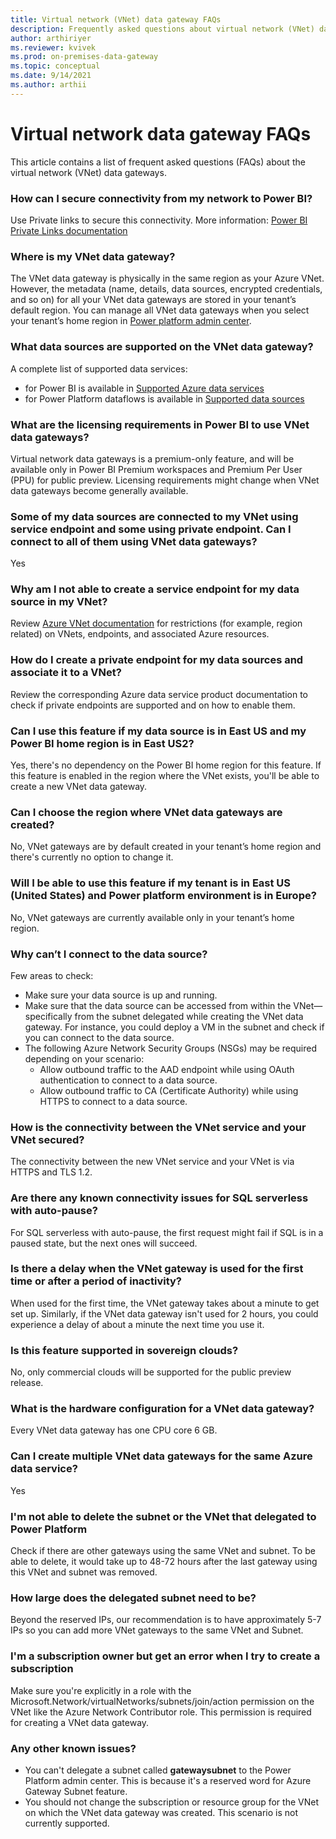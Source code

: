 ```yaml
---
title: Virtual network (VNet) data gateway FAQs
description: Frequently asked questions about virtual network (VNet) data gateway.
author: arthiriyer
ms.reviewer: kvivek
ms.prod: on-premises-data-gateway
ms.topic: conceptual
ms.date: 9/14/2021
ms.author: arthii
---
```


# Virtual network data gateway FAQs 

This article contains a list of frequent asked questions (FAQs) about the virtual network (VNet) data gateways.

### How can I secure connectivity from my network to Power BI?

Use Private links to secure this connectivity. More information: [Power BI Private Links documentation](/power-bi/admin/service-security-private-links)  

### Where is my VNet data gateway?

The VNet data gateway is physically in the same region as your Azure VNet. However, the metadata (name, details, data sources, encrypted credentials, and so on) for all your VNet data gateways are stored in your tenant’s default region. You can manage all VNet data gateways when you select your tenant’s home region in [Power platform admin center](manage-data-gateways.md).

### What data sources are supported on the VNet data gateway?

A complete list of supported data services:

* for Power BI is available in [Supported Azure data services](use-data-gateways-sources-power-bi.md#supported-azure-data-services)
* for Power Platform dataflows is available in [Supported data sources](data-gateway-power-platform-dataflows.md#supported-data-sources)

### What are the licensing requirements in Power BI to use VNet data gateways?

Virtual network data gateways is a premium-only feature, and will be available only in Power BI Premium workspaces and Premium Per User (PPU) for public preview. Licensing requirements might change when VNet data gateways become generally available.

### Some of my data sources are connected to my VNet using service endpoint and some using private endpoint. Can I connect to all of them using VNet data gateways?

Yes

### Why am I not able to create a service endpoint for my data source in my VNet?

Review [Azure VNet documentation](/azure/virtual-network/virtual-networks-overview) for restrictions (for example, region related) on VNets, endpoints, and associated Azure resources.

### How do I create a private endpoint for my data sources and associate it to a VNet?

Review the corresponding Azure data service product documentation to check if private endpoints are supported and on how to enable them.  

### Can I use this feature if my data source is in East US and my Power BI home region is in East US2?

Yes, there's no dependency on the Power BI home region for this feature. If this feature is enabled in the region where the VNet exists, you'll be able to create a new VNet data gateway.

### Can I choose the region where VNet data gateways are created?

No, VNet gateways are by default created in your tenant’s home region and there's currently no option to change it.

### Will I be able to use this feature if my tenant is in East US (United States) and Power platform environment is in Europe?

No, VNet gateways are currently available only in your tenant’s home region.

### Why can’t I connect to the data source?

Few areas to check:

- Make sure your data source is up and running.
- Make sure that the data source can be accessed from within the VNet&mdash;specifically from the subnet delegated while creating the VNet data gateway. For instance, you could deploy a VM in the subnet and check if you can connect to the data source.
- The following Azure Network Security Groups (NSGs) may be required depending on your scenario:
  - Allow outbound traffic to the AAD endpoint while using OAuth authentication to connect to a data source.
  - Allow outbound traffic to CA (Certificate Authority) while using HTTPS to connect to a data source.

### How is the connectivity between the VNet service and your VNet secured?

The connectivity between the new VNet service and your VNet is via HTTPS and TLS 1.2.

### Are there any known connectivity issues for SQL serverless with auto-pause?

For SQL serverless with auto-pause, the first request might fail if SQL is in a paused state, but the next ones will succeed.

### Is there a delay when the VNet gateway is used for the first time or after a period of inactivity?

When used for the first time, the VNet gateway takes about a minute to get set up. Similarly, if the VNet data gateway isn't used for 2 hours, you could experience a delay of about a minute the next time you use it.

### Is this feature supported in sovereign clouds?

No, only commercial clouds will be supported for the public preview release.

### What is the hardware configuration for a VNet data gateway?

Every VNet data gateway has one CPU core 6 GB.

### Can I create multiple VNet data gateways for the same Azure data service?  

Yes

### I'm not able to delete the subnet or the VNet that delegated to Power Platform

Check if there are other gateways using the same VNet and subnet. To be able to delete, it would take up to 48-72 hours after the last gateway using this VNet and subnet was removed.

### How large does the delegated subnet need to be?

Beyond the reserved IPs, our recommendation is to have approximately 5-7 IPs so you can add more VNet gateways to the same VNet and Subnet.  

### I'm a subscription owner but get an error when I try to create a subscription

Make sure you're explicitly in a role with the Microsoft.Network/virtualNetworks/subnets/join/action permission on the VNet like the Azure Network Contributor role. This permission is required for creating a VNet data gateway.

### Any other known issues?

* You can't delegate a subnet called **gatewaysubnet** to the Power Platform admin center. This is because it's a reserved word for Azure Gateway Subnet feature.
* You should not change the subscription or resource group for the VNet on which the VNet data gateway was created. This scenario is not currently supported.
